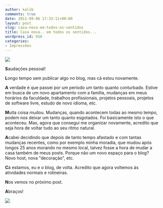 ```yaml
---
author: kalib
comments: true
date: 2011-09-06 17:33:11+00:00
layout: post
slug: casa-nova-em-todos-os-sentidos
title: Casa nova.. em todos os sentidos...
wordpress_id: 910
categories:
- Impressões
---
```


![](http://www.it-networks.org/wp-content/uploads/2011/04/imagesCAIK1UEI.jpg)


**S**audações pessoal!

**L**ongo tempo sem publicar algo no blog, mas cá estou novamente.

**A** verdade é que passei por um período um tanto quanto conturbado. Estive em busca de um novo apartamento com a família, mudanças em meus horários da faculdade, trabalhos profissionais, projetos pessoais, projetos de software livre, estudo de novo idioma, etc.

**M**uita coisa mudou. Mudanças, quando acontecem todas ao mesmo tempo, podem nos deixar um tanto quanto esgotados. Foi basicamente isto o que aconteceu. Mas, agora que consegui me organizar novamente, acredito que seja hora de voltar tudo ao seu ritmo natural.

**A**cabei decidindo que depois de tanto tempo afastado e com tantas mudanças recentes, como por exemplo minha moradia, que mudou após longos 25 anos morando no mesmo local, talvez fosse a hora de mudar a casa também de meus posts. Porque não um novo espaço para o blog? Novo host, nova "decoração", etc.

**C**á estamos, eu e o blog, de volta. Acredito que agora voltemos às atividades normais e rotineiras.

**N**os vemos no próximo post.

**A**braços!


![](http://www.marcelocavalcante.net/portal/imgs/userbar.gif)
